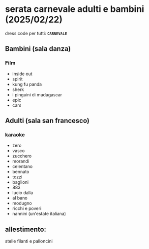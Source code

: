 # serata carnevale adulti e bambini (2025/02/22)
dress code per tutti: **`CARNEVALE`**
## Bambini (sala danza)
### Film
- inside out
- spirit
- kung fu panda
- sherk
- i pinguini di madagascar
- epic
- cars
## Adulti (sala san francesco)
### karaoke
- zero
- vasco
- zucchero
- morandi
- celentano
- bennato
- tozzi
- baglioni
- 883
- lucio dalla
- al bano
- modugno
- ricchi e poveri
- nannini (un'estate italiana)
## allestimento:
stelle filanti e palloncini